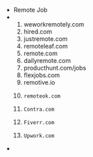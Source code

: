- Remote Job
- 1. weworkremotely.com
  2.    hired.com
  3.    justremote.com
  4.    remoteleaf.com
  5.    remote.com
  6.    dailyremote.com
  7.    producthunt.com/jobs
  8.    flexjobs.com
  9.    remotive.io
  10.     remoteok.com
  11.     Contra.com
  12.     Fiverr.com
  13.     Upwork.com
-